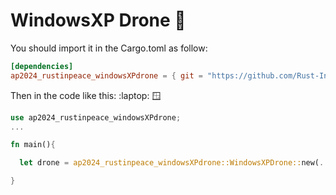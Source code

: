 # WindowsXP Drone :floppy_disk:
  
  You should import it in the Cargo.toml as follow:  

  ```toml
  [dependencies]
  ap2024_rustinpeace_windowsXPdrone = { git = "https://github.com/Rust-In-Peace-AP/WindowsXP-Drone.git" }
  ```

  Then in the code like this: :laptop: :window:

  ```rust
  use ap2024_rustinpeace_windowsXPdrone;
  ...
  
  fn main(){
  
    let drone = ap2024_rustinpeace_windowsXPdrone::WindowsXPDrone::new(...);
  
  }
  
  
